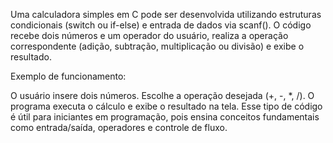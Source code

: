 Uma calculadora simples em C pode ser desenvolvida utilizando estruturas condicionais (switch ou if-else) e entrada de dados via scanf(). O código recebe dois números e um operador do usuário, realiza a operação correspondente (adição, subtração, multiplicação ou divisão) e exibe o resultado.

Exemplo de funcionamento:

O usuário insere dois números.
Escolhe a operação desejada (+, -, *, /).
O programa executa o cálculo e exibe o resultado na tela.
Esse tipo de código é útil para iniciantes em programação, pois ensina conceitos fundamentais como entrada/saída, operadores e controle de fluxo.
